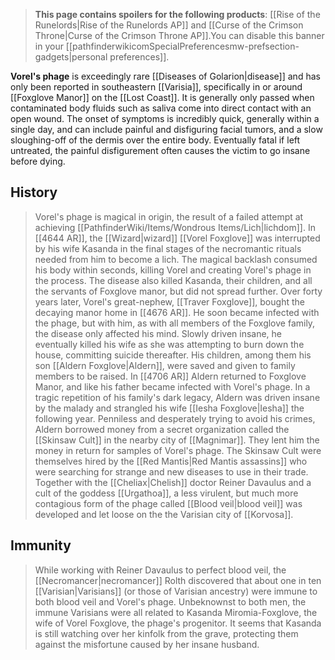> **This page contains spoilers for the following products**: [[Rise of the Runelords|Rise of the Runelords AP]] and [[Curse of the Crimson Throne|Curse of the Crimson Throne AP]].You can disable this banner in your [[pathfinderwikicomSpecialPreferencesmw-prefsection-gadgets|personal preferences]].

**Vorel's phage** is exceedingly rare [[Diseases of Golarion|disease]] and has only been reported in southeastern [[Varisia]], specifically in or around [[Foxglove Manor]] on the [[Lost Coast]]. It is generally only passed when contaminated body fluids such as saliva come into direct contact with an open wound. The onset of symptoms is incredibly quick, generally within a single day, and can include painful and disfiguring facial tumors, and a slow sloughing-off of the dermis over the entire body. Eventually fatal if left untreated, the painful disfigurement often causes the victim to go insane before dying.


## History

> Vorel's phage is magical in origin, the result of a failed attempt at achieving [[PathfinderWiki/Items/Wondrous Items/Lich|lichdom]]. In [[4644 AR]], the [[Wizard|wizard]] [[Vorel Foxglove]] was interrupted by his wife Kasanda in the final stages of the necromantic rituals needed from him to become a lich. The magical backlash consumed his body within seconds, killing Vorel and creating Vorel's phage in the process. The disease also killed Kasanda, their children, and all the servants of Foxglove manor, but did not spread further.
> Over forty years later, Vorel's great-nephew, [[Traver Foxglove]], bought the decaying manor home in [[4676 AR]]. He soon became infected with the phage, but with him, as with all members of the Foxglove family, the disease only affected his mind. Slowly driven insane, he eventually killed his wife as she was attempting to burn down the house, committing suicide thereafter. His children, among them his son [[Aldern Foxglove|Aldern]], were saved and given to family members to be raised.
> In [[4706 AR]] Aldern returned to Foxglove Manor, and like his father became infected with Vorel's phage. In a tragic repetition of his family's dark legacy, Aldern was driven insane by the malady and strangled his wife [[Iesha Foxglove|Iesha]] the following year. Penniless and desperately trying to avoid his crimes, Aldern borrowed money from a secret organization called the [[Skinsaw Cult]] in the nearby city of [[Magnimar]]. They lent him the money in return for samples of Vorel's phage.  The Skinsaw Cult were themselves hired by the [[Red Mantis|Red Mantis assassins]] who were searching for strange and new diseases to use in their trade. Together with the [[Cheliax|Chelish]] doctor Reiner Davaulus and a cult of the goddess [[Urgathoa]], a less virulent, but much more contagious form of the phage called [[Blood veil|blood veil]] was developed and let loose on the the Varisian city of [[Korvosa]].


## Immunity

> While working with Reiner Davaulus to perfect blood veil, the [[Necromancer|necromancer]] Rolth discovered that about one in ten [[Varisian|Varisians]] (or those of Varisian ancestry) were immune to both blood veil and Vorel's phage. Unbeknownst to both men, the immune Varisians were all related to Kasanda Miromia-Foxglove, the wife of Vorel Foxglove, the phage's progenitor. It seems that Kasanda is still watching over her kinfolk from the grave, protecting them against the misfortune caused by her insane husband.








